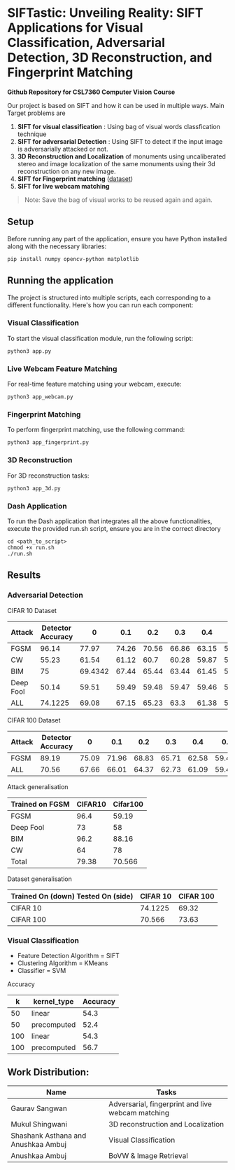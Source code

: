 # SIFTastic: Unveiling Reality: SIFT Applications for Visual Classification, Adversarial Detection, 3D Reconstruction, and Fingerprint Matching

**Github Repository for CSL7360 Computer Vision Course**

Our project is based on SIFT and how it can be used in multiple ways. Main Target problems are
1.  **SIFT for visual classification** : Using bag of visual words classfication technique 
2. **SIFT for adversarial Detection** : Using SIFT to detect if the input image is adversarially attacked or not. 
3. **3D Reconstruction and Localization** of monuments using uncaliberated stereo and image localization of the same monuments using their 3d reconstruction on any new image.
4. **SIFT for Fingerprint matching** ([dataset](https://www.kaggle.com/datasets/ruizgara/socofing)) 
5. **SIFT for live webcam matching** 

> Note: Save the bag of visual works to be reused again and again.
## Setup

Before running any part of the application, ensure you have Python installed along with the necessary libraries:

```
pip install numpy opencv-python matplotlib
```
## Running the application
The project is structured into multiple scripts, each corresponding to a different functionality. Here's how you can run each component:
### Visual Classification
To start the visual classification module, run the following script:
```
python3 app.py
```
### Live Webcam Feature Matching
For real-time feature matching using your webcam, execute:
```
python3 app_webcam.py

```
### Fingerprint Matching
To perform fingerprint matching, use the following command:
```
python3 app_fingerprint.py
```
### 3D Reconstruction
For 3D reconstruction tasks:
```
python3 app_3d.py
```
### Dash Application
To run the Dash application that integrates all the above functionalities, execute the provided run.sh script, ensure you are in the correct directory
```
cd <path_to_script>
chmod +x run.sh
./run.sh
```


## Results 

### Adversarial Detection 
CIFAR 10 Dataset 

| Attack    | Detector Accuracy | 0       | 0.1   | 0.2   | 0.3   | 0.4   | 0.5   | 0.6   | 0.7   | 0.8    | 0.9   | 1      |
|-----------|-------------------|---------|-------|-------|-------|-------|-------|-------|-------|--------|-------|--------|
| FGSM      | 96.14             | 77.97   | 74.26 | 70.56 | 66.86 | 63.15 | 59.45 | 55.75 | 52.04 | 48.344 | 44.64 | 40.936 |
| CW        | 55.23             | 61.54   | 61.12 | 60.7  | 60.28 | 59.87 | 59.45 | 59.04 | 58.62 | 58.21  | 57.78 | 57.36  |
| BIM       | 75                | 69.4342 | 67.44 | 65.44 | 63.44 | 61.45 | 59.45 | 57.45 | 55.46 | 53.46  | 51.47 | 49.47  |
| Deep Fool | 50.14             | 59.51   | 59.49 | 59.48 | 59.47 | 59.46 | 59.46 | 59.44 | 59.45 | 59.42  | 59.41 | 59.39  |
| ALL       | 74.1225           | 69.08   | 67.15 | 65.23 | 63.3  | 61.38 | 59.45 | 57.52 | 55.6  | 53.67  | 51.75 | 49.82  |

CIFAR 100 Dataset

| Attack | Detector Accuracy | 0     | 0.1   | 0.2   | 0.3   | 0.4   | 0.5    | 0.6   | 0.7   | 0.8   | 0.9   | 1     |
|--------|-------------------|-------|-------|-------|-------|-------|--------|-------|-------|-------|-------|-------|
| FGSM   | 89.19             | 75.09 | 71.96 | 68.83 | 65.71 | 62.58 | 59.45  | 56.32 | 53.19 | 50.07 | 46.94 | 43.81 |
| ALL    | 70.56             | 67.66 | 66.01 | 64.37 | 62.73 | 61.09 | 59.455 | 57.81 | 56.17 | 54.53 | 52.89 | 51.24 |

Attack generalisation

| Trained on FGSM | CIFAR10 | Cifar100 |
|-----------------|---------|----------|
| FGSM            | 96.4    | 59.19    |
| Deep Fool       | 73      | 58       |
| BIM             | 96.2    | 88.16    |
| CW              | 64      | 78       |
| Total           | 79.38   | 70.566   |

Dataset generalisation

| Trained On (down)  Tested On (side) | CIFAR 10 | CIFAR 100 |
|-------------------------------------|----------|-----------|
| CIFAR 10                            | 74.1225  | 69.32     |
| CIFAR 100                           | 70.566   | 73.63     |

### Visual Classification
- Feature Detection Algorithm = SIFT
- Clustering Algorithm = KMeans
- Classifier = SVM

Accuracy

| k | kernel_type | Accuracy |
|---|-------------|----------|
| 50 | linear | 54.3 |
| 50 | precomputed | 52.4 |
| 100 | linear | 54.3 |
| 100 | precomputed | 56.7 |

## Work Distribution: 

| Name | Tasks | 
| --- | --- | 
| Gaurav Sangwan | Adversarial, fingerprint and live webcam matching | 
| Mukul Shingwani | 3D reconstruction and Localization|
| Shashank Asthana and Anushkaa Ambuj | Visual Classification |
| Anushkaa Ambuj | BoVW & Image Retrieval |
